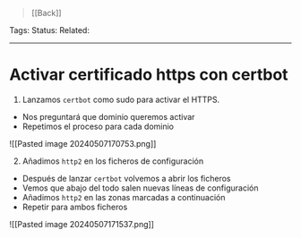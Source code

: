 > [[Back]]

Tags: 
Status: 
Related: 

___

# Activar certificado https con certbot

1. Lanzamos `certbot` como sudo para activar el HTTPS.

- Nos preguntará que dominio queremos activar
- Repetimos el proceso para cada dominio


![[Pasted image 20240507170753.png]]

2. Añadimos `http2` en los ficheros de configuración

- Después de lanzar `certbot` volvemos a abrir los ficheros
- Vemos que abajo del todo salen nuevas líneas de configuración
- Añadimos `http2` en las zonas marcadas a continuación
- Repetir para ambos ficheros

![[Pasted image 20240507171537.png]]
